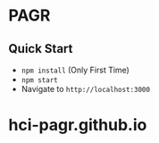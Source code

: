 # PAGR

## Quick Start
- `npm install` (Only First Time)
- `npm start`
- Navigate to `http://localhost:3000`
# hci-pagr.github.io
